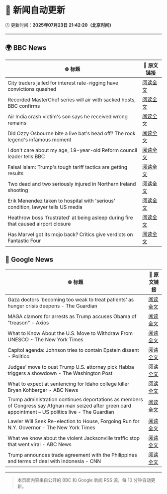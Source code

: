 # 🧠 新闻自动更新

🕒 更新时间：**2025年07月23日 21:42:20（北京时间）**

---

## 🌍 BBC News

| 🌐 标题 | 🔗 原文链接 |
|--------|-------------|
| City traders jailed for interest rate-rigging have convictions quashed | [阅读全文](https://www.bbc.com/news/articles/cr5vgqr8p14o) |
| Recorded MasterChef series will air with sacked hosts, BBC confirms | [阅读全文](https://www.bbc.com/news/articles/cvg8dn9ddqzo) |
| Air India crash victim's son says he received wrong remains | [阅读全文](https://www.bbc.com/news/articles/clyld3vwqwzo) |
| Did Ozzy Osbourne bite a live bat's head off? The rock legend's infamous moment | [阅读全文](https://www.bbc.com/news/articles/c72ppzwek90o) |
| I don't care about my age, 19-year-old Reform council leader tells BBC | [阅读全文](https://www.bbc.com/news/articles/cj61l526xlxo) |
| Faisal Islam: Trump's tough tariff tactics are getting results | [阅读全文](https://www.bbc.com/news/articles/c93k0wzyw0ko) |
| Two dead and two seriously injured in Northern Ireland shooting | [阅读全文](https://www.bbc.com/news/articles/cqx2537w5e2o) |
| Erik Menendez taken to hospital with 'serious' condition, lawyer tells US media | [阅读全文](https://www.bbc.com/news/articles/c8xv0dgdgd2o) |
| Heathrow boss 'frustrated' at being asleep during fire that caused airport closure | [阅读全文](https://www.bbc.com/news/articles/c07d4v9j7gvo) |
| Has Marvel got its mojo back? Critics give verdicts on Fantastic Four | [阅读全文](https://www.bbc.com/news/articles/ckg37kmpl01o) |

## 📰 Google News

| 🌐 标题 | 🔗 原文链接 |
|--------|-------------|
| Gaza doctors ‘becoming too weak to treat patients’ as hunger crisis deepens - The Guardian | [阅读全文](https://news.google.com/rss/articles/CBMizAFBVV95cUxPNnctYkdrTmFObkw4YTJualFXbWV6dENFQjk4aU1QYTAwSjBQUnVBMlhSQTYxdkV1dW5UWkZGZU1DZ3lqTEJ6UXhzWVBCOUlHd1UwcjdnNWtxSEM5ZFpQWWFrbFZwODRreGQyb08zcnFuOVFvVjRYWHV4d18tZHlMb1k4V0tlSTlzcTRraVlxYUdacVA5ZXRlRnRpTExCa3NaMlBrSTJzUmk3V181SWpmSV9rRmhNbnlDVUJLaGoyVlFldE5zZURtNld1Sy0?oc=5) |
| MAGA clamors for arrests as Trump accuses Obama of "treason" - Axios | [阅读全文](https://news.google.com/rss/articles/CBMie0FVX3lxTE4wRndGcDNsTjVoMlVSbExHbnAyU0UyWmxWZzFNNXplbDJJWjJLZWctUHdoZzllQnctSDJkdGlWSnUxbm1qYWNPMHBfbzhlMHNtUjRhQ0c0Q1VOWTRPajJra0xPWDBkaUl3ZjNaVkJOVUFRNUotQy1vaTV1QQ?oc=5) |
| What to Know About the U.S. Move to Withdraw From UNESCO - The New York Times | [阅读全文](https://news.google.com/rss/articles/CBMifEFVX3lxTE5zSmdiYnpmeXZhQnhUSmFoaTZycWg5T3QwZWNDNEdoRTNHcDRUZGJuaFdpMFBEZ0JGX1RaS2ozbl93MnJvNjV3TjBEYVRmdmlTb3F4ODBkYnJkcHdXbnUwekZpb1RVNURnXzgwUkxnUGZCb0lFTkZ2ZVRqLU8?oc=5) |
| Capitol agenda: Johnson tries to contain Epstein dissent - Politico | [阅读全文](https://news.google.com/rss/articles/CBMiuwFBVV95cUxPczFTNnc0TzRLZXBHdGh5ZXJZMUEwelNhalBwZk9xYXVmY1RCeEI5YjY4cDdPdzdSWUktWjFLMllEU3hyVFBacW1oV0RPcG81a2RSekN0d2JpZ1l5b2hraUhmcnNHbGNBV2t6Ukc1UHIzcW9NSUZLc1g1NmU2cjIxWUlrR1AxNHFrV25MYW4xTjUwQkYtSEc5aXVnZlFBS1diU1JQcTFlbzVybTN6UzZ5aTdqWWVsVnhNOTNn?oc=5) |
| Judges’ move to oust Trump U.S. attorney pick Habba triggers a showdown - The Washington Post | [阅读全文](https://news.google.com/rss/articles/CBMiogFBVV95cUxNcXlNbHhpeUd4Z3lzVjJfTTZZWDRXdmNReHFoWDBJaEQ5TEVyZ2p3Yi1CMFJxN1Z1QTdMYjRCTzZhX0lzZFRCT3JjbWhFbEh5ZWFNWTBLMFkyQUJSRnNSemh5bDZ0UkJjOVRTajA4RzZaOS1VRlJBaDRqMVB2cWR4b2JOM1VJdkpEWDJYMHN4TkhPZFhDU2tGRC1VYmduRG16WWc?oc=5) |
| What to expect at sentencing for Idaho college killer Bryan Kohberger - ABC News | [阅读全文](https://news.google.com/rss/articles/CBMioAFBVV95cUxOY0JBSE96V01DZ0cyeU1fQ0theWEweUJwM1pUTERMbVFCYXlENXRlRXZvRUVzQjBUajJQQzF4WGZUTkNmRVhvNkZWejMyejR1cVdsODQzR0NXbVllT1BtNGVpcjNZb0wwcVVlX2ZkRk9INzBKcGJ5c3J3QnJmbHJNSEZaYjZnejQ5d0dzZXpoMkVnN3RJWFNMS2ZqWHJQMmlU0gGmAUFVX3lxTE4xeWl5MFdlNTgteWNNMHMyUFRzWG1GWnhOdDZqYmZRRWdpRldJMUxTZHBxRWYxMVp3STBLNXE1cGE3M2lUaXRCQTBhcVdwQVpJSVVSQWNqQ3QtQ0Z2aV85QVlmczJ2N0dDVmpmZDBaUU55NDR4MDhCM05yX2NHWUdzSGhhUkJiT2Z2a0p2ejVYVEVKQlR3RXM5ZU9vbHlpQWJKUVRLdHc?oc=5) |
| Trump administration continues deportations as members of Congress say Afghan man seized after green card appointment – US politics live - The Guardian | [阅读全文](https://news.google.com/rss/articles/CBMi5AFBVV95cUxQUDZOc3N4aDlFcHJyWnp0WWk0dXRvcEFVdUQ3UElwSVdRcXhxdlhkZTlwbE53Tk0tWl9FTERpdVVLenRJOVh1MlBTMlBpdEl3dU43NVhqMklOUXVoMVFqNXdySVJBQnBFVUhYcnhxTVpTdkNJT05mZ21uZHZ4SU9rMzloUHBxN0ZsVTExZHpGWWZLanpMc1pjRV9iREQzQmhuWEw2bEZNTUJRVnpway00aGxpT3RGM0IzV2tXT1dlaldCTzVfUnVZYWd0cEVuWGpldEZBUXJvVF9Nc29QVlN4aFpDUjI?oc=5) |
| Lawler Will Seek Re-election to House, Forgoing Run for N.Y. Governor - The New York Times | [阅读全文](https://news.google.com/rss/articles/CBMihwFBVV95cUxOMzMyVUZRR0todnRERW9IM3laWlcwZlczenZQTTUyNGxSdWo4RGV5NjY1T3h2QmQzU3pidm5jazQ3enpZd0dseXhjODU1em90M3dGV1BCeTlTdUN6c0RQa0RGeVZJTmctLVF0UUI0NDIxTWdiTU5wUW54YlFscHdLdzVUT3hoRGc?oc=5) |
| What we know about the violent Jacksonville traffic stop that went viral - ABC News | [阅读全文](https://news.google.com/rss/articles/CBMijAFBVV95cUxNNkRySXE4czFULVZNOXhtWTJDMURiNnBIZEVNWXJwRmVpc0oyVm9XU08xZ2tWdjN1R2dxODJfVEl0NWZpSkRNa3Nwa0s5WFUzX0hVcnVMZHdUekNrazlDNVFJdGFrVlRpa05EcVVEVVZXUm1fZjVEZW5MczUzWmFyZnN4a3hJVmhQcDFBTtIBkgFBVV95cUxNdEFhTDYzZGItVS05N1czNGJkbTJXeVkyajNoMkxDTG5HMDhnZGtfOV9UQzNrNGJ2NC1VR096ZmNfRUphMV9kdWMtVjdvS3ROYnlZNEsydjl5dzNZTFZMM01NejFpLWlBMG5fZ09iTXdBQUtuVC1nTndVVHI5S3pSRnFqeGtzdWxsc0JoSWtXODY5QQ?oc=5) |
| Trump announces trade agreement with the Philippines and terms of deal with Indonesia - CNN | [阅读全文](https://news.google.com/rss/articles/CBMid0FVX3lxTE5EelA2MXY4UFBvRU5tOE1JaXNkNGs1WDNXZk5ES29FX2gxYkFPSU1SSEZkU05icHRPV3BVT2VIbmN4alNTa0dtNjZmRTJWaWtZOTgwdldnT1hvVFl5akF3SG4xWmF0T1IxaWtPbGM0aGRrQTNZcXp30gF8QVVfeXFMUEZ1ZUZDM1BIeUg3TzdzN1BUX3ZzTlB4eFhiNnRMMzlINUlvZF93ZnJxNFZqRzFhRmVRemN2YjQ4bG1OUFhReVdxTnBqMU9ZNXBZaFpQMktkQ2VUX2xmcjd1OTBtSS1ncUwtTnJRR2JreC04TGQ4dnNWc3M0aQ?oc=5) |

---
> 本页面内容来自公开的 BBC 和 Google 新闻 RSS 源，每 10 分钟自动更新。